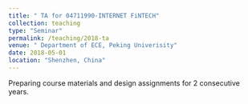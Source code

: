 ```yaml
---
title: " TA for 04711990‑INTERNET FiNTECH"
collection: teaching
type: "Seminar"
permalink: /teaching/2018-ta
venue: " Department of ECE, Peking Univerisity"
date: 2018-05-01
location: "Shenzhen, China"
---
```


Preparing course materials and design assignments for 2 consecutive years.